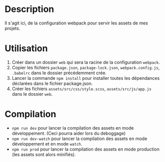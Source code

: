 # Description

Il s'agit ici, de la configuration webpack pour servir les assets de mes projets.

# Utilisation

1. Créer dans un dossier ``web`` qui sera la racine de la configuration ``webpack``.
2. Copier les fichiers  ``package.json``, ``package-lock.json``, ``webpack.config.js``, ``.babelrc`` dans le dossier précédemment crée.
3. Lancer la commande ``npm install`` pour installer toutes les dépendances déclarées dans le fichier package.json.
4. Créer les fichiers ``assets/src/css/style.scss``, ``assets/src/js/app.js`` dans le dossier `web`. 

# Compilation
* `npm run dev` pour lancer la compilation des assets en mode développement. (Ceci pourra aider lors du deboggage)
* `npm run dev-watch` pour lancer la compilation des assets en mode développement et en mode `watch`.
* `npm run prod` pour lancer la compilation des assets en mode production (les assets sont alors minifiés).
